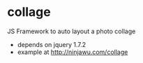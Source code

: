 collage
=======

JS Framework to auto layout a photo collage
- depends on jquery 1.7.2
- example at http://ninjawu.com/collage